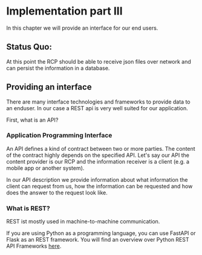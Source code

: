 # Implementation part III

In this chapter we will provide an interface for our end users. 

## Status Quo:
At this point the RCP should be able to receive json files over network and can persist the information in a database. 

## Providing an interface
There are many interface technologies and frameworks to provide data to an enduser. In our case a REST api is very well suited for our application. 

First, what is an API?

### Application Programming Interface
An API defines a kind of contract between two or more parties. The content of the contract highly depends on the specified API. Let's say our API the content provider is our RCP and the information receiver is a client (e.g. a mobile app or another system).

In our API description we provide information about what information the client can request from us, how the information can be requested and how does the answer to the request look like.

### What is REST?

REST ist mostly used in machine-to-machine communication. 

If you are using Python as a programming language, you can use FastAPI or Flask as an REST framework. You will find an overview over Python REST API Frameworks [here](https://rapidapi.com/blog/best-python-api-frameworks/). 
